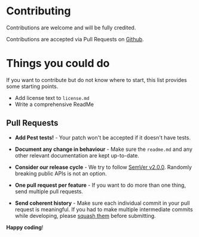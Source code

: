 # Contributing

Contributions are welcome and will be fully credited.

Contributions are accepted via Pull Requests on [Github](https://github.com/disciplego/pages).

# Things you could do
If you want to contribute but do not know where to start, this list provides some starting points.
- Add license text to `license.md`
- Write a comprehensive ReadMe

## Pull Requests

- **Add Pest tests!** - Your patch won't be accepted if it doesn't have tests.

- **Document any change in behaviour** - Make sure the `readme.md` and any other relevant documentation are kept up-to-date.

- **Consider our release cycle** - We try to follow [SemVer v2.0.0](http://semver.org/). Randomly breaking public APIs is not an option.

- **One pull request per feature** - If you want to do more than one thing, send multiple pull requests.

- **Send coherent history** - Make sure each individual commit in your pull request is meaningful. If you had to make multiple intermediate commits while developing, please [squash them](http://www.git-scm.com/book/en/v2/Git-Tools-Rewriting-History#Changing-Multiple-Commit-Messages) before submitting.


**Happy coding**!
